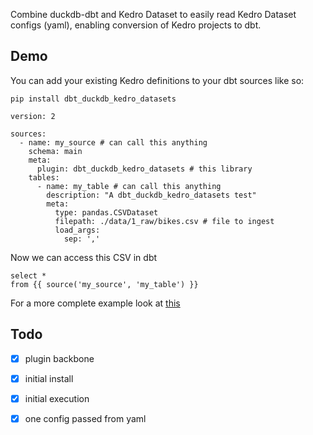 Combine duckdb-dbt and Kedro Dataset to easily read Kedro Dataset configs (yaml), enabling conversion of Kedro projects to dbt.

## Demo

You can add your existing Kedro definitions to your dbt sources like so:

`pip install dbt_duckdb_kedro_datasets`

```
version: 2

sources:
  - name: my_source # can call this anything
    schema: main
    meta:
      plugin: dbt_duckdb_kedro_datasets # this library
    tables:
      - name: my_table # can call this anything
        description: "A dbt_duckdb_kedro_datasets test"
        meta:
          type: pandas.CSVDataset
          filepath: ./data/1_raw/bikes.csv # file to ingest
          load_args:
            sep: ','
```

Now we can access this CSV in dbt

```
select *
from {{ source('my_source', 'my_table') }}
```

For a more complete example look at [this](example/example_dbt) 

## Todo

-[x] plugin backbone
-[x] initial install
-[x] initial execution
-[x] one config passed from yaml


